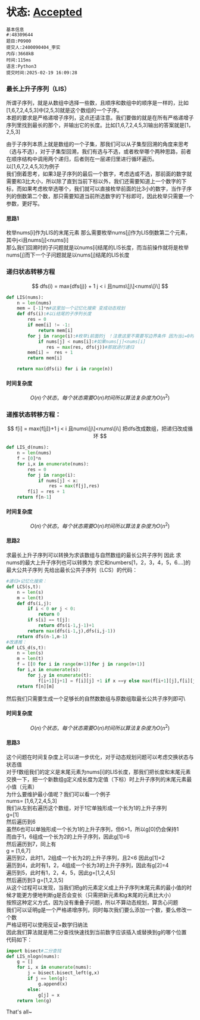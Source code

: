 # 状态: [Accepted](http://dsbpython.openjudge.cn/dspythonbook/solution/48309644/)
```
基本信息
#:48309644
题目:P0900
提交人:2400090404_李实
内存:3668kB
时间:115ms
语言:Python3
提交时间:2025-02-19 16:09:28
```
### 最长上升子序列（LIS）
所谓子序列，就是从数组中选择一些数，且顺序和数组中的顺序是一样的，比如\[1,6,7,2,4,5,3\]中\[2,5,3\]就是这个数组的一个子序。\
本题的要求是严格递增子序列，这点还请注意。我们要做的就是在所有严格递增子序列里找到最长的那个，并输出它的长度。比如\[1,6,7,2,4,5,3\]输出的答案就是\[1，2,5,3\]

由于子序列本质上就是数组的一个子集，那我们可以从子集型回溯的角度来思考（选与不选），对于子集型回溯，我们有选与不选，或者枚举哪个两种思路，前者在顺序结构中调用两个递归，后者则在一层递归里进行循环遍历。\
以\[1,6,7,2,4,5,3\]为例子\
我们倒着思考，如果3是子序列的最后一个数字，考虑选或不选，那前面的数字就需要和3比大小，所以除了直到当前下标以外，我们还需要知道上一个数字的下标，而如果考虑枚举选哪个，我们就可以直接枚举前面的比3小的数字，当作子序列的倒数第二个数，那只需要知道当前所选数字的下标即可，因此枚举只需要一个参数，更好写。
#### 思路1
枚举nums\[i\]作为LIS的末尾元素 那么需要枚举nums\[j\]作为LIS倒数第二个元素，其中j<i且nums\[j\]<nums\[i\]\
那么我们回溯时的子问题就是以nums\[i\]结尾的LIS长度，而当前操作就将是枚举nums\[j\]而下一个子问题就是以nums\[j\]结尾的LIS长度
### 递归状态转移方程
$$ 
dfs(i) = max{dfs(j)} + 1   j < i   且nums\[j\]<nums\[i\]
$$ 
```python
def LIS(nums):
    n = len(nums)
    mem = [-1]*n#这里加一个记忆化搜索 变成动态规划
    def dfs(i):#以i结尾的子序列长度
        res = 0
        if mem[i] != -1:
            return mem[i]
        for j in range(i):#枚举i前面的j ！注意这里不需要写边界条件 因为当i=0时range（i）是不会执行的
            if nums[j] < nums[i]:#如果nums[j]<nums[i]
               res = max(res, dfs(j))#那就进行递归
        mem[i] =  res + 1
        return mem[i]

    return max(dfs(i) for i in range(n))
```
#### 时间复杂度
$$
O(n)个状态，每个状态需要O(n)时间所以算法复杂度为O(n^2)
$$
### 递推状态转移方程：
$$ 
f[i] = max{f[j]}+1     j < i     且nums\[j\]<nums\[i\]
把dfs改成数组，把递归改成循环
$$ 
```python
def LIS_d(nums):
    n = len(nums)
    f = [0]*n
    for i,x in enumerate(nums):
        res = 0
        for j in range(i):
            if nums[j] < x:
                res = max(f[j],res)
        f[i] = res + 1
    return f[n-1]
```
#### 时间复杂度
$$
O(n)个状态，每个状态需要O(n)时间所以算法复杂度为O(n^2)
$$
#### 思路2
求最长上升子序列可以转换为求该数组与自然数组的最长公共子序列
因此 求nums的最大上升子序列也可以转换为 求它和numbers\[1，2，3，4，5，6....\]的最大公共子序列
先给出最长公共子序列（LCS）的代码：
```python
#递归+记忆化搜索：
def LCS(s,t):
    n = len(s)
    m = len(t)
    def dfs(i,j):
        if i < 0 or j < 0:
            return 0
        if s[i] == t[j]:
            return dfs(i-1,j-1)+1
        return max(dfs(i-1,j),dfs(i,j-1))
    return dfs(n-1,m-1)
#改递推：
def LCS_d(s,t):
    n = len(s)
    m = len(t)
    f = [[0 for i in range(m+1)]for j in range(n+1)]
    for i,x in enumerate(s):
        for j,y in enumerate(t):
            f[i+1][j+1] = f[i][j] +1 if x ==y else max(f[i+1][j],f[i][j+1])
    return f[n][m]
```
然后我们只需要生成一个足够长的自然数数组与原数组取最长公共子序列即可\
#### 时间复杂度
$$
O(n)个状态，每个状态需要O(n)时间所以算法复杂度为O(n^2)
$$
#### 思路3
这个问题在时间复杂度上可以进一步优化，对于动态规划问题可以考虑交换状态与状态值\
对于f数组我们的定义是末尾元素为nums\[i\]的LIS长度，那我们把长度和末尾元素交换一下，把一个新数组g定义成长度为定值（下标）时上升子序列的末尾元素最小值（元素）\
为什么要维护最小值呢？我们可以看一个例子\
nums= \[1,6,7,2,4,5,3\]\
我们从左到右遍历这个数组，对于1它单独形成一个长为1的上升子序列\
g=\[1]\
然后遍历到6\
虽然6也可以单独形成一个长为1的上升子序列，但6>1，所以g\[0]仍会保持1\
而由于1，6组成一个长为2的上升子序列，因此g\[1]=6\
然后遍历到7，同上有\
g = \[1,6,7]\
遍历到2，此时1，2组成一个长为2的上升子序列，且2<6 因此g\[1]=2\
遍历到4，此时有1，2，4组成一个长为3的上升子序列，因此有g\[2]=4\
遍历到5，此时有1，2，4，5，因此g=\[1,2,4,5]\
然后遍历到3  g=\[1,2,3,5]\
从这个过程可以发现，当我们把g的元素定义成上升子序列末尾元素的最小值的时候才能更方便地判断g是否会变长（只需把新元素和g末尾的元素比大小）\
按照这种定义方式，因为没有重叠子问题，所以不算动态规划，算贪心问题\
我们可以证明g是一个严格递增序列，同时每次我们要么添加一个数，要么修改一个数\
严格证明可以使用反证+数学归纳法\
因此我们算法就是用二分查找快速找到当前数字应该插入或替换到g的哪个位置\
代码如下：
```python
import bisect#二分查找
def LIS_nlogn(nums):
    g = []
    for i, x in enumerate(nums):
        j = bisect.bisect_left(g,x)
        if j == len(g):
            g.append(x)
        else:
            g[j] = x
    return len(g)
```
That's all~ 
